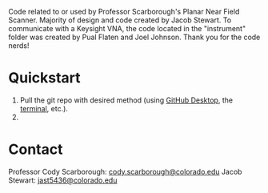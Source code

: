 Code related to or used by Professor Scarborough's Planar Near Field Scanner. Majority of design and code created by Jacob Stewart. To communicate with a Keysight VNA, the code located in the "instrument" folder was created by Pual Flaten and Joel Johnson. Thank you for the code nerds!

# Quickstart
1. Pull the git repo with desired method (using [GitHub Desktop](https://desktop.github.com/download/), the [terminal](https://github.com/git-guides/git-pull), etc.).
2. 

# Contact
Professor Cody Scarborough: cody.scarborough@colorado.edu
Jacob Stewart: jast5436@colorado.edu
